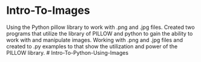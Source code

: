 # Intro-To-Images
Using the Python pillow library to work with .png and .jpg files. 
Created two programs that utilize the library of PILLOW and python to gain the ability to work with and manipulate images. 
Working with .png and .jpg files and created to .py examples to that show the utilization and power of the PILLOW library. # Intro-To-Python-Using-Images

